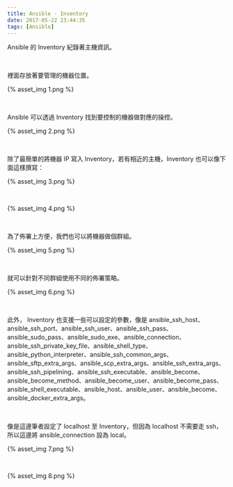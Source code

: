 ```yaml
---
title: Ansible - Inventory
date: 2017-05-22 23:44:35
tags: [Ansible]
---
```


Ansible 的 Inventory 紀錄著主機資訊。  

<!-- More -->

<br/>


裡面存放著要管理的機器位置。  

{% asset_img 1.png %}

<br/>


Ansible 可以透過 Inventory 找到要控制的機器做對應的操控。  

{% asset_img 2.png %}

<br/>


除了最簡單的將機器 IP 寫入 Inventory，若有相近的主機，Inventory 也可以像下面這樣撰寫：   

{% asset_img 3.png %}

<br/>


{% asset_img 4.png %}

<br/>


為了佈署上方便，我們也可以將機器做個群組。  

{% asset_img 5.png %}

<br/>


就可以針對不同群組使用不同的佈署策略。  

{% asset_img 6.png %}

<br/>


此外， Inventory 也支援一些可以設定的參數，像是 ansible_ssh_host、ansible_ssh_port、ansible_ssh_user、ansible_ssh_pass、ansible_sudo_pass、ansible_sudo_exe、ansible_connection、ansible_ssh_private_key_file、ansible_shell_type、ansible_python_interpreter、ansible_ssh_common_args、ansible_sftp_extra_args、ansible_scp_extra_args、ansible_ssh_extra_args、ansible_ssh_pipelining、ansible_ssh_executable、ansible_become、ansible_become_method、ansible_become_user、ansible_become_pass、ansible_shell_executable、ansible_host、ansible_user、ansible_become、ansible_docker_extra_args。  

<br/>


像是這邊筆者設定了 localhost 至 Inventory，但因為 localhost 不需要走 ssh，所以這邊將 ansible_connection 設為 local。  

{% asset_img 7.png %}

<br/>


{% asset_img 8.png %}

<br/>

